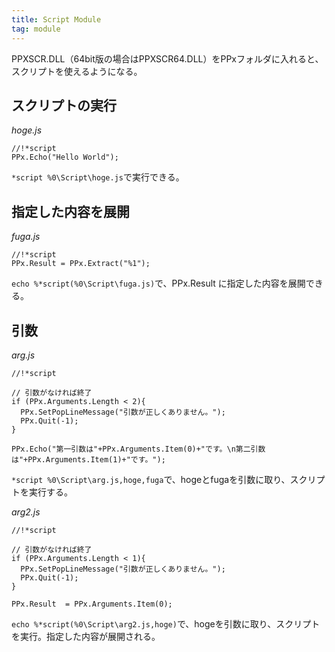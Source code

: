```yaml
---
title: Script Module
tag: module
---
```


PPXSCR.DLL（64bit版の場合はPPXSCR64.DLL）をPPxフォルダに入れると、スクリプトを使えるようになる。

## スクリプトの実行

_hoge.js_
```text
//!*script
PPx.Echo("Hello World");
```

`*script %0\Script\hoge.js`で実行できる。

## 指定した内容を展開

_fuga.js_
```text
//!*script
PPx.Result = PPx.Extract("%1");
```

`echo %*script(%0\Script\fuga.js)`で、PPx.Result に指定した内容を展開できる。

## 引数

_arg.js_
```text
//!*script

// 引数がなければ終了
if (PPx.Arguments.Length < 2){
  PPx.SetPopLineMessage("引数が正しくありません。");
  PPx.Quit(-1);
}

PPx.Echo("第一引数は"+PPx.Arguments.Item(0)+"です。\n第二引数は"+PPx.Arguments.Item(1)+"です。");
```

`*script %0\Script\arg.js,hoge,fuga`で、hogeとfugaを引数に取り、スクリプトを実行する。

_arg2.js_
```text
//!*script

// 引数がなければ終了
if (PPx.Arguments.Length < 1){
  PPx.SetPopLineMessage("引数が正しくありません。");
  PPx.Quit(-1);
}

PPx.Result  = PPx.Arguments.Item(0);
```

`echo %*script(%0\Script\arg2.js,hoge)`で、hogeを引数に取り、スクリプトを実行。指定した内容が展開される。

